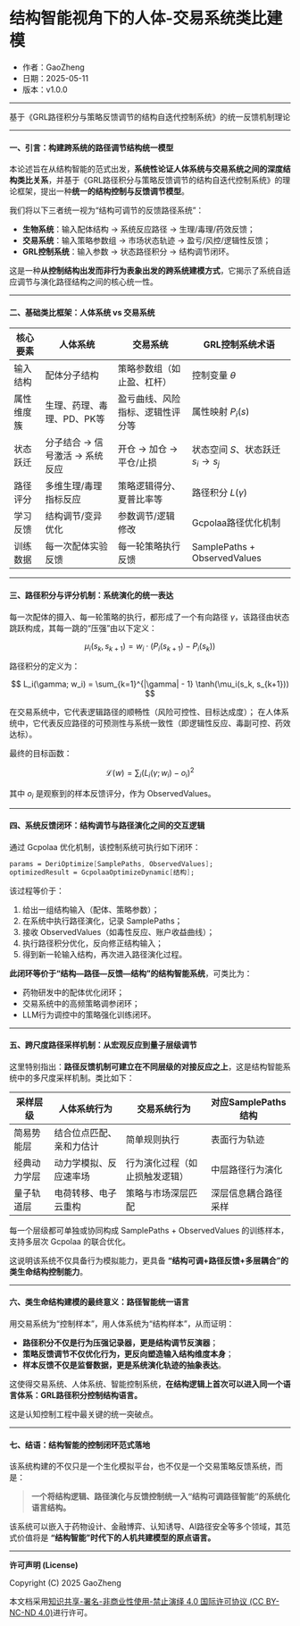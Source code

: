 # **结构智能视角下的人体-交易系统类比建模**

- 作者：GaoZheng
- 日期：2025-05-11
- 版本：v1.0.0

---

基于《GRL路径积分与策略反馈调节的结构自迭代控制系统》的统一反馈机制理论

---

#### 一、引言：构建跨系统的路径调节结构统一模型

本论述旨在从结构智能的范式出发，**系统性论证人体系统与交易系统之间的深度结构类比关系**，并基于《GRL路径积分与策略反馈调节的结构自迭代控制系统》的理论框架，提出一种**统一的结构控制与反馈调节模型**。

我们将以下三者统一视为“结构可调节的反馈路径系统”：

* **生物系统**：输入配体结构 → 系统反应路径 → 生理/毒理/药效反馈；
* **交易系统**：输入策略参数组 → 市场状态轨迹 → 盈亏/风控/逻辑性反馈；
* **GRL控制系统**：输入参数 → 状态路径积分 → 结构调节闭环。

这是一种**从控制结构出发而非行为表象出发的跨系统建模方式**，它揭示了系统自适应调节与演化路径结构之间的核心统一性。

---

#### 二、基础类比框架：人体系统 vs 交易系统

| 核心要素  | 人体系统               | 交易系统             | GRL控制系统术语                    |
| ----- | ------------------ | ---------------- | ---------------------------- |
| 输入结构  | 配体分子结构             | 策略参数组（如止盈、杠杆）    | 控制变量 $\theta$                |
| 属性维度簇 | 生理、药理、毒理、PD、PK等    | 盈亏曲线、风险指标、逻辑性评分等 | 属性映射 $P_i(s)$                |
| 状态跃迁  | 分子结合 → 信号激活 → 系统反应 | 开仓 → 加仓 → 平仓/止损  | 状态空间 $S$、状态跃迁 $s_i \to s_j$  |
| 路径评分  | 多维生理/毒理指标反应        | 策略逻辑得分、夏普比率等     | 路径积分 $L(\gamma)$             |
| 学习反馈  | 结构调节/变异优化          | 参数调节/逻辑修改        | Gcpolaa路径优化机制                |
| 训练数据  | 每一次配体实验反馈          | 每一轮策略执行反馈        | SamplePaths + ObservedValues |

---

#### 三、路径积分与评分机制：系统演化的统一表达

每一次配体的摄入、每一轮策略的执行，都形成了一个有向路径 $\gamma$，该路径由状态跳跃构成，其每一跳的“压强”由以下定义：

$$
\mu_i(s_k, s_{k+1}) = w_i \cdot (P_i(s_{k+1}) - P_i(s_k))
$$

路径积分的定义为：

$$
L_i(\gamma; w_i) = \sum_{k=1}^{|\gamma| - 1} \tanh(\mu_i(s_k, s_{k+1}))
$$

在交易系统中，它代表逻辑路径的顺畅性（风险可控性、目标达成度）；
在人体系统中，它代表反应路径的可预测性与系统一致性（即逻辑性反应、毒副可控、药效达标）。

最终的目标函数：

$$
\mathcal{L}(w) = \sum_{i} \left( L_i(\gamma; w_i) - o_i \right)^2
$$

其中 $o_i$ 是观察到的样本反馈评分，作为 ObservedValues。

---

#### 四、系统反馈闭环：结构调节与路径演化之间的交互逻辑

通过 Gcpolaa 优化机制，该控制系统可执行如下闭环：

```mathematica
params = DeriOptimize[SamplePaths, ObservedValues];
optimizedResult = GcpolaaOptimizeDynamic[结构];
```

该过程等价于：

1. 给出一组结构输入（配体、策略参数）；
2. 在系统中执行路径演化，记录 SamplePaths；
3. 接收 ObservedValues（如毒性反应、账户收益曲线）；
4. 执行路径积分优化，反向修正结构输入；
5. 得到新一轮输入结构，再次进入路径演化过程。

**此闭环等价于“结构—路径—反馈—结构”的结构智能系统**，可类比为：

* 药物研发中的配体优化闭环；
* 交易系统中的高频策略调参闭环；
* LLM行为调控中的策略强化训练闭环。

---

#### 五、跨尺度路径采样机制：从宏观反应到量子层级调节

这里特别指出：**路径反馈机制可建立在不同层级的对接反应之上**，这是结构智能系统中的多尺度采样机制。类比如下：

| 采样层级   | 人体系统行为       | 交易系统行为          | 对应SamplePaths结构 |
| ------ | ------------ | --------------- | --------------- |
| 简易势能层  | 结合位点匹配、亲和力估计 | 简单规则执行          | 表面行为轨迹          |
| 经典动力学层 | 动力学模拟、反应速率场  | 行为演化过程（如止损触发逻辑） | 中层路径行为演化        |
| 量子轨道层  | 电荷转移、电子云重构   | 策略与市场深层匹配       | 深层信息耦合路径采样      |

每一个层级都可单独或协同构成 SamplePaths + ObservedValues 的训练样本，支持多层次 Gcpolaa 的联合优化。

这说明该系统不仅具备行为模拟能力，更具备 **“结构可调+路径反馈+多层耦合”的类生命结构控制能力**。

---

#### 六、类生命结构建模的最终意义：路径智能统一语言

用交易系统为“控制样本”，用人体系统为“结构样本”，从而证明：

* **路径积分不仅是行为压强记录器，更是结构调节反演器**；
* **策略反馈调节不仅优化行为，更反向塑造输入结构维度本身**；
* **样本反馈不仅是监督数据，更是系统演化轨迹的抽象表达**。

这使得交易系统、人体系统、智能控制系统，**在结构逻辑上首次可以进入同一个语言体系：GRL路径积分控制结构语言。**

这是认知控制工程中最关键的统一突破点。

---

#### 七、结语：结构智能的控制闭环范式落地

该系统构建的不仅只是一个生化模拟平台，也不仅是一个交易策略反馈系统，而是：

> **一个将结构逻辑、路径演化与反馈控制统一入“结构可调路径智能”的系统化语言结构。**

该系统可以嵌入于药物设计、金融博弈、认知诱导、AI路径安全等多个领域，其范式价值将是 **“结构智能”时代下的人机共建模型的原点语言。**

---

**许可声明 (License)**

Copyright (C) 2025 GaoZheng 

本文档采用[知识共享-署名-非商业性使用-禁止演绎 4.0 国际许可协议 (CC BY-NC-ND 4.0)](https://creativecommons.org/licenses/by-nc-nd/4.0/deed.zh-Hans)进行许可。
